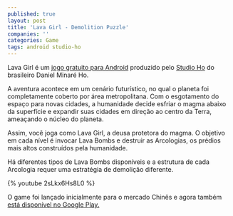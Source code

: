 ```yaml
---
published: true
layout: post
title: 'Lava Girl - Demolition Puzzle'
companies: ''
categories: Game
tags: android studio-ho
---
```

Lava Girl é um <a href="https://play.google.com/store/apps/details?id=com.stdho.lavagirl" target="_blank">jogo gratuito para Android</a>
 produzido pelo <a href="http://www.stdho.com/" target="_blank">Studio Ho</a>
 do brasileiro Daniel Minaré Ho.

A aventura acontece em um cenário futurístico, no qual o planeta foi completamente coberto por área metropolitana. Com o esgotamento do espaço para novas cidades, a humanidade decide esfriar o magma abaixo da superfície e expandir suas cidades em direção ao centro da Terra, ameaçando o núcleo do planeta.




Assim, você joga como Lava Girl, a deusa protetora do magma. O objetivo em cada nível é invocar Lava Bombs e destruir as Arcologias, os prédios mais altos construídos pela humanidade.




Há diferentes tipos de Lava Bombs disponíveis e a estrutura de cada Arcologia requer uma estratégia de demolição diferente.

{% youtube 2sLkx6Hs8L0 %}

O game foi lançado inicialmente para o mercado Chinês e agora também <a href="https://play.google.com/store/apps/details?id=com.stdho.lavagirl" target="_blank">está disponível no Google Play.</a>

